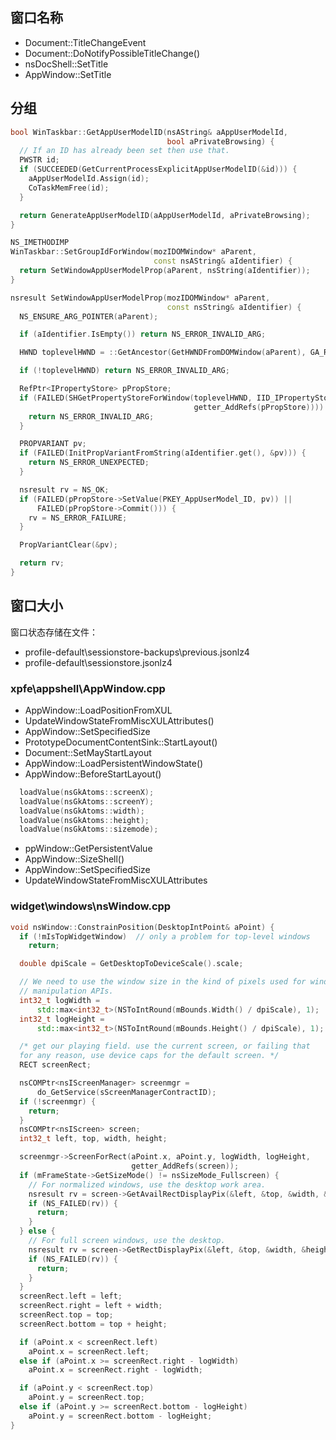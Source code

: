 ## 窗口名称

- Document::TitleChangeEvent
- Document::DoNotifyPossibleTitleChange()
- nsDocShell::SetTitle
- AppWindow::SetTitle

## 分组

```c++
bool WinTaskbar::GetAppUserModelID(nsAString& aAppUserModelId,
                                   bool aPrivateBrowsing) {
  // If an ID has already been set then use that.
  PWSTR id;
  if (SUCCEEDED(GetCurrentProcessExplicitAppUserModelID(&id))) {
    aAppUserModelId.Assign(id);
    CoTaskMemFree(id);
  }

  return GenerateAppUserModelID(aAppUserModelId, aPrivateBrowsing);
}

NS_IMETHODIMP
WinTaskbar::SetGroupIdForWindow(mozIDOMWindow* aParent,
                                const nsAString& aIdentifier) {
  return SetWindowAppUserModelProp(aParent, nsString(aIdentifier));
}

nsresult SetWindowAppUserModelProp(mozIDOMWindow* aParent,
                                   const nsString& aIdentifier) {
  NS_ENSURE_ARG_POINTER(aParent);

  if (aIdentifier.IsEmpty()) return NS_ERROR_INVALID_ARG;

  HWND toplevelHWND = ::GetAncestor(GetHWNDFromDOMWindow(aParent), GA_ROOT);

  if (!toplevelHWND) return NS_ERROR_INVALID_ARG;

  RefPtr<IPropertyStore> pPropStore;
  if (FAILED(SHGetPropertyStoreForWindow(toplevelHWND, IID_IPropertyStore,
                                         getter_AddRefs(pPropStore)))) {
    return NS_ERROR_INVALID_ARG;
  }

  PROPVARIANT pv;
  if (FAILED(InitPropVariantFromString(aIdentifier.get(), &pv))) {
    return NS_ERROR_UNEXPECTED;
  }

  nsresult rv = NS_OK;
  if (FAILED(pPropStore->SetValue(PKEY_AppUserModel_ID, pv)) ||
      FAILED(pPropStore->Commit())) {
    rv = NS_ERROR_FAILURE;
  }

  PropVariantClear(&pv);

  return rv;
}
```

## 窗口大小

窗口状态存储在文件：
- profile-default\sessionstore-backups\previous.jsonlz4
- profile-default\sessionstore.jsonlz4

### xpfe\appshell\AppWindow.cpp
- AppWindow::LoadPositionFromXUL
- UpdateWindowStateFromMiscXULAttributes()
- AppWindow::SetSpecifiedSize
- PrototypeDocumentContentSink::StartLayout()
- Document::SetMayStartLayout
- AppWindow::LoadPersistentWindowState()
- AppWindow::BeforeStartLayout()
```c++
  loadValue(nsGkAtoms::screenX);
  loadValue(nsGkAtoms::screenY);
  loadValue(nsGkAtoms::width);
  loadValue(nsGkAtoms::height);
  loadValue(nsGkAtoms::sizemode);
```
- ppWindow::GetPersistentValue
- AppWindow::SizeShell()
- AppWindow::SetSpecifiedSize
- UpdateWindowStateFromMiscXULAttributes

### widget\windows\nsWindow.cpp
```c++
void nsWindow::ConstrainPosition(DesktopIntPoint& aPoint) {
  if (!mIsTopWidgetWindow)  // only a problem for top-level windows
    return;

  double dpiScale = GetDesktopToDeviceScale().scale;

  // We need to use the window size in the kind of pixels used for window-
  // manipulation APIs.
  int32_t logWidth =
      std::max<int32_t>(NSToIntRound(mBounds.Width() / dpiScale), 1);
  int32_t logHeight =
      std::max<int32_t>(NSToIntRound(mBounds.Height() / dpiScale), 1);

  /* get our playing field. use the current screen, or failing that
  for any reason, use device caps for the default screen. */
  RECT screenRect;

  nsCOMPtr<nsIScreenManager> screenmgr =
      do_GetService(sScreenManagerContractID);
  if (!screenmgr) {
    return;
  }
  nsCOMPtr<nsIScreen> screen;
  int32_t left, top, width, height;

  screenmgr->ScreenForRect(aPoint.x, aPoint.y, logWidth, logHeight,
                           getter_AddRefs(screen));
  if (mFrameState->GetSizeMode() != nsSizeMode_Fullscreen) {
    // For normalized windows, use the desktop work area.
    nsresult rv = screen->GetAvailRectDisplayPix(&left, &top, &width, &height);
    if (NS_FAILED(rv)) {
      return;
    }
  } else {
    // For full screen windows, use the desktop.
    nsresult rv = screen->GetRectDisplayPix(&left, &top, &width, &height);
    if (NS_FAILED(rv)) {
      return;
    }
  }
  screenRect.left = left;
  screenRect.right = left + width;
  screenRect.top = top;
  screenRect.bottom = top + height;

  if (aPoint.x < screenRect.left)
    aPoint.x = screenRect.left;
  else if (aPoint.x >= screenRect.right - logWidth)
    aPoint.x = screenRect.right - logWidth;

  if (aPoint.y < screenRect.top)
    aPoint.y = screenRect.top;
  else if (aPoint.y >= screenRect.bottom - logHeight)
    aPoint.y = screenRect.bottom - logHeight;
}
```
